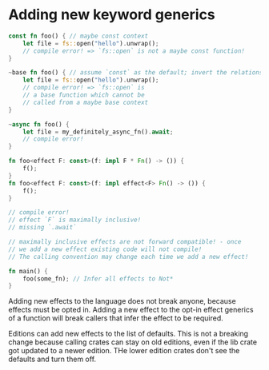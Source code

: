 # Adding new keyword generics

```rust
const fn foo() { // maybe const context
    let file = fs::open("hello").unwrap();
    // compile error! => `fs::open` is not a maybe const function!
}

~base fn foo() { // assume `const` as the default; invert the relationship
    let file = fs::open("hello").unwrap();
    // compile error! => `fs::open` is
    // a base function which cannot be
    // called from a maybe base context
}

~async fn foo() {
    let file = my_definitely_async_fn().await;
    // compile error!
}
```

```rust
fn foo<effect F: const>(f: impl F * Fn() -> ()) {
    f();
}
fn foo<effect F: const>(f: impl effect<F> Fn() -> ()) {
    f();
}

// compile error!
// effect `F` is maximally inclusive!
// missing `.await`

// maximally inclusive effects are not forward compatible! - once
// we add a new effect existing code will not compile!
// The calling convention may change each time we add a new effect!

fn main() {
    foo(some_fn); // Infer all effects to Not*
}
```

Adding new effects to the language does not break anyone, because effects must
be opted in. Adding a new effect to the opt-in effect generics of a function
will break callers that infer the effect to be required.

Editions can add new effects to the list of defaults. This is not a breaking
change because calling crates can stay on old editions, even if the lib crate
got updated to a newer edition. THe lower edition crates don't see the defaults
and turn them off.
